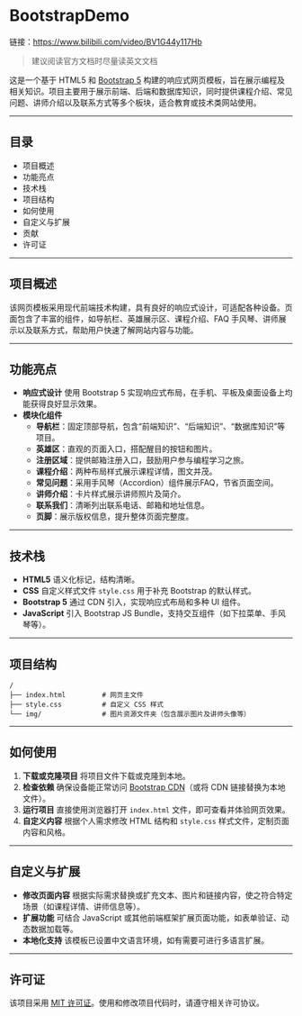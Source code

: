 # BootstrapDemo

链接：https://www.bilibili.com/video/BV1G44y117Hb

> 建议阅读官方文档时尽量读英文文档

这是一个基于 HTML5 和 [Bootstrap 5](https://getbootstrap.com/) 构建的响应式网页模板，旨在展示编程及相关知识。项目主要用于展示前端、后端和数据库知识，同时提供课程介绍、常见问题、讲师介绍以及联系方式等多个板块，适合教育或技术类网站使用。

------

## 目录

- 项目概述
- 功能亮点
- 技术栈
- 项目结构
- 如何使用
- 自定义与扩展
- 贡献
- 许可证

------

## 项目概述

该网页模板采用现代前端技术构建，具有良好的响应式设计，可适配各种设备。页面包含了丰富的组件，如导航栏、英雄展示区、课程介绍、FAQ 手风琴、讲师展示以及联系方式，帮助用户快速了解网站内容与功能。

------

## 功能亮点

- **响应式设计**
   使用 Bootstrap 5 实现响应式布局，在手机、平板及桌面设备上均能获得良好显示效果。
- **模块化组件**
  - **导航栏**：固定顶部导航，包含“前端知识”、“后端知识”、“数据库知识”等项目。
  - **英雄区**：直观的页面入口，搭配醒目的按钮和图片。
  - **注册区域**：提供邮箱注册入口，鼓励用户参与编程学习之旅。
  - **课程介绍**：两种布局样式展示课程详情，图文并茂。
  - **常见问题**：采用手风琴（Accordion）组件展示FAQ，节省页面空间。
  - **讲师介绍**：卡片样式展示讲师照片及简介。
  - **联系我们**：清晰列出联系电话、邮箱和地址信息。
  - **页脚**：展示版权信息，提升整体页面完整度。

------

## 技术栈

- **HTML5**
   语义化标记，结构清晰。
- **CSS**
   自定义样式文件 `style.css` 用于补充 Bootstrap 的默认样式。
- **Bootstrap 5**
   通过 CDN 引入，实现响应式布局和多种 UI 组件。
- **JavaScript**
   引入 Bootstrap JS Bundle，支持交互组件（如下拉菜单、手风琴等）。

------

## 项目结构

```plaintext
/
├── index.html         # 网页主文件
├── style.css          # 自定义 CSS 样式
└── img/               # 图片资源文件夹（包含展示图片及讲师头像等）
```

------

## 如何使用

1. **下载或克隆项目**
    将项目文件下载或克隆到本地。
2. **检查依赖**
    确保设备能正常访问 [Bootstrap CDN](https://www.bootstrapcdn.com/)（或将 CDN 链接替换为本地文件）。
3. **运行项目**
    直接使用浏览器打开 `index.html` 文件，即可查看并体验网页效果。
4. **自定义内容**
    根据个人需求修改 HTML 结构和 `style.css` 样式文件，定制页面内容和风格。

------

## 自定义与扩展

- **修改页面内容**
   根据实际需求替换或扩充文本、图片和链接内容，使之符合特定场景（如课程详情、讲师信息等）。
- **扩展功能**
   可结合 JavaScript 或其他前端框架扩展页面功能，如表单验证、动态数据加载等。
- **本地化支持**
   该模板已设置中文语言环境，如有需要可进行多语言扩展。

------

## 许可证

该项目采用 [MIT 许可证](https://opensource.org/licenses/MIT)。使用和修改项目代码时，请遵守相关许可协议。